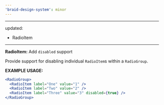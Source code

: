 ```yaml
---
'braid-design-system': minor
---
```


---
updated:
  - RadioItem
---

**RadioItem:** Add `disabled` support

Provide support for disabling individual `RadioItem`s within a `RadioGroup`.

**EXAMPLE USAGE:**
```jsx
<RadioGroup>
  <RadioItem label="One" value="1" />
  <RadioItem label="Two" value="2" />
  <RadioItem label="Three" value="3" disabled={true} />
</RadioGroup>
```
